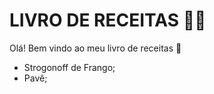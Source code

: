 # **LIVRO DE RECEITAS** :man_cook:

Olá! Bem vindo ao meu livro de receitas :wave:

- Strogonoff de Frango;
- Pavê;